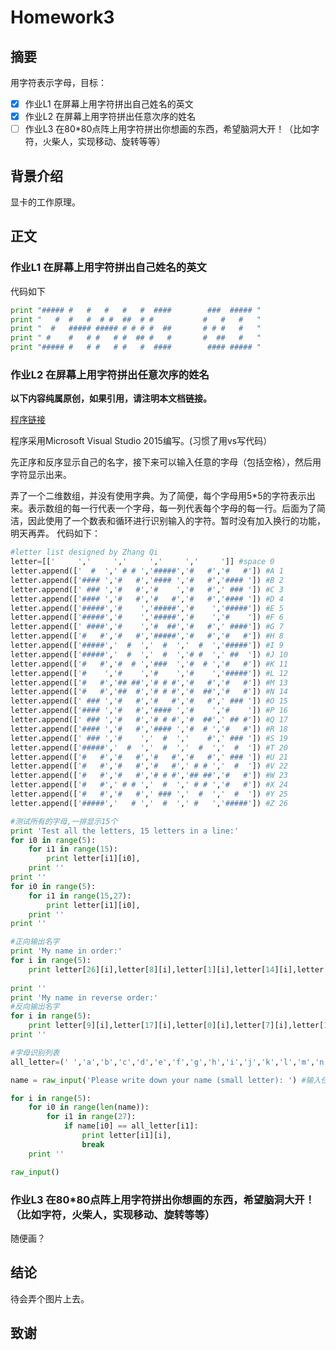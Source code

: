 # Homework3
## 摘要

用字符表示字母，目标：
 
- [x] 作业L1 在屏幕上用字符拼出自己姓名的英文
- [x] 作业L2 在屏幕上用字符拼出任意次序的姓名
- [ ] 作业L3 在80*80点阵上用字符拼出你想画的东西，希望脑洞大开！（比如字符，火柴人，实现移动、旋转等等）

## 背景介绍
  显卡的工作原理。
  
## 正文
### 作业L1 在屏幕上用字符拼出自己姓名的英文
代码如下
```python
print "##### #   #   #   #   #  ####        ###  ##### "
print "   #  #   #  # #  ##  # #           #   #   #   "
print "  #   ##### ##### # # # #  ##       # # #   #   "
print " #    #   # #   # #  ## #   #       #  ##   #   "
print "##### #   # #   # #   #  ####        #### ##### "
```

### 作业L2 在屏幕上用字符拼出任意次序的姓名
**以下内容纯属原创，如果引用，请注明本文档链接。**

[程序链接](https://github.com/newton2ndlaw/computationalphysics_N2013301510086/blob/master/Homework3-2.py)

程序采用Microsoft Visual Studio 2015编写。(习惯了用vs写代码）

先正序和反序显示自己的名字，接下来可以输入任意的字母（包括空格），然后用字符显示出来。

弄了一个二维数组，并没有使用字典。为了简便，每个字母用5*5的字符表示出来。表示数组的每一行代表一个字母，每一列代表每个字母的每一行。后面为了简洁，因此使用了一个数表和循环进行识别输入的字符。暂时没有加入换行的功能，明天再弄。
代码如下：
```python
#letter list designed by Zhang Qi
letter=[['     ','     ','     ','     ','     ']] #space 0
letter.append(['  #  ',' # # ','#####','#   #','#   #']) #A 1
letter.append(['#### ','#   #','#### ','#   #','#### ']) #B 2
letter.append([' ### ','#   #','#    ','#   #',' ### ']) #C 3
letter.append(['#### ','#   #','#   #','#   #','#### ']) #D 4
letter.append(['#####','#    ','#####','#    ','#####']) #E 5
letter.append(['#####','#    ','#####','#    ','#    ']) #F 6
letter.append([' ####','#    ','#  ##','#   #',' ####']) #G 7
letter.append(['#   #','#   #','#####','#   #','#   #']) #H 8
letter.append(['#####','  #  ','  #  ','  #  ','#####']) #I 9
letter.append(['#####','  #  ','  #  ','# #  ',' ##  ']) #J 10
letter.append(['#   #','#  # ','###  ','#  # ','#   #']) #K 11
letter.append(['#    ','#    ','#    ','#    ','#####']) #L 12
letter.append(['#   #','## ##','# # #','#   #','#   #']) #M 13
letter.append(['#   #','##  #','# # #','#  ##','#   #']) #N 14
letter.append([' ### ','#   #','#   #','#   #',' ### ']) #O 15
letter.append(['#### ','#   #','#### ','#    ','#    ']) #P 16
letter.append([' ### ','#   #','# # #','#  ##',' ## #']) #Q 17
letter.append(['#### ','#   #','#### ','#  # ','#   #']) #R 18
letter.append([' ### ','#    ','  #  ','    #',' ### ']) #S 19
letter.append(['#####','  #  ','  #  ','  #  ','  #  ']) #T 20
letter.append(['#   #','#   #','#   #','#   #',' ### ']) #U 21
letter.append(['#   #','#   #','#   #',' # # ','  #  ']) #V 22
letter.append(['#   #','#   #','# # #','## ##','#   #']) #W 23
letter.append(['#   #',' # # ','  #  ',' # # ','#   #']) #X 24
letter.append(['#   #','#   #',' ### ','  #  ','  #  ']) #Y 25
letter.append(['#####','   # ','  #  ',' #   ','#####']) #Z 26

#测试所有的字母,一排显示15个
print 'Test all the letters, 15 letters in a line:'
for i0 in range(5):
    for i1 in range(15):
        print letter[i1][i0],
    print ''
print ''
for i0 in range(5):
    for i1 in range(15,27):
        print letter[i1][i0],
    print ''
print ''

#正向输出名字
print 'My name in order:'
for i in range(5):
    print letter[26][i],letter[8][i],letter[1][i],letter[14][i],letter[7][i],letter[0][i],letter[17][i],letter[9][i]
    
print ''
print 'My name in reverse order:'
#反向输出名字
for i in range(5):
    print letter[9][i],letter[17][i],letter[0][i],letter[7][i],letter[14][i],letter[1][i],letter[8][i],letter[26][i]
print ''

#字母识别列表
all_letter=(' ','a','b','c','d','e','f','g','h','i','j','k','l','m','n','o','p','q','r','s','t','u','v','w','x','y','z')

name = raw_input('Please write down your name (small letter): ') #输入任意的小写字母

for i in range(5):
    for i0 in range(len(name)):
        for i1 in range(27):
            if name[i0] == all_letter[i1]:
                print letter[i1][i],
                break
    print ''

raw_input()
```

### 作业L3 在80*80点阵上用字符拼出你想画的东西，希望脑洞大开！（比如字符，火柴人，实现移动、旋转等等）

随便画？

## 结论

待会弄个图片上去。

## 致谢
